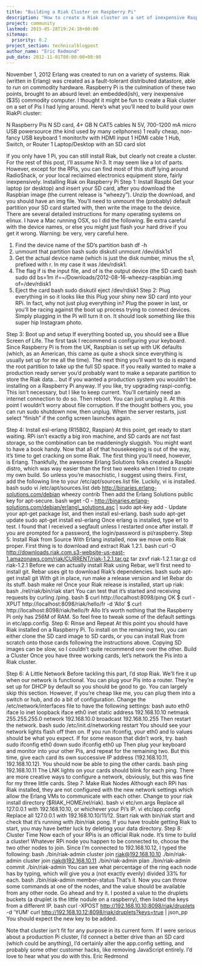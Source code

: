 ```yaml
---
title: "Building a Riak Cluster on Raspberry Pi"
description: "How to create a Riak cluster on a set of inexpensive Raspberry Pis."
project: community
lastmod: 2015-05-28T19:24:10+00:00
sitemap:
  priority: 0.2
project_section: technicalblogpost
author_name: "Eric Redmond"
pub_date: 2012-11-01T00:00:00+00:00
---
```

November 1, 2012
Erlang was created to run on a variety of systems. Riak (written in Erlang) was created as a fault-tolerant distributed datastore, able to run on commodity hardware. Raspberry Pi is the culmination of these two points, brought to an absurd level: an embedded(ish), very inexpensive ($35) commodity computer. I thought it might be fun to create a Riak cluster on a set of Pis I had lying around.
Here’s what you’ll need to build your own RiakPi cluster:

N Raspberry Pis
N SD card, 4+ GB
N CAT5 cables
N 5V, 700-1200 mA micro USB powersource (the kind used by many cellphones)
1 really cheap, non-fancy USB keyboard
1 monitor/tv with HDMI input
1 HDMI cable
1 Hub, Switch, or Router
1 Laptop/Desktop with an SD card slot


If you only have 1 Pi, you can still install Riak, but clearly not create a cluster. For the rest of this post, I’ll assume N=3.
It may seem like a lot of parts. However, except for the RPis, you can find most of this stuff lying around RadioShack, or your local reclaimed electronics equipment store, fairly inexpensively.
Installing Riak on Raspberry Pi
Step 1: Install Raspbi
Get your laptop (or desktop) and insert your SD card, after you download the Raspbian image (the current release is “wheezy”).
Unzip the download, and you should have an img file.
You’ll need to unmount the (probably) default partition your SD card started with, then write the image to the device. There are several detailed instructions for many operating systems on elinux.
I have a Mac running OSX, so I did the following. Be extra careful with the device names, or else you might just flash your hard drive if you get it wrong. Warning: be very, very careful here.
1. Find the device name of the SD’s partition
bash
df -h
2. unmount that partition
bash
sudo diskutil unmount /dev/disk1s1
3. Get the actual device name (which is just the disk number, minus the s1, prefixed with r. In my case it was /dev/rdisk1.
4. The flag if is the input file, and of is the output device (the SD card)
bash
sudo dd bs=1m if=~/Downloads/2012-08-16-wheezy-raspbian.img of=/dev/rdisk1
5. Eject the card
bash
sudo diskutil eject /dev/rdisk1
Step 2: Plug everything in so it looks like this
Plug your shiny new SD card into your RPi. In fact, why not just plug everything in? Plug the power in last, or you’ll be racing against the boot up process trying to connect devices.
Simply plugging in the Pi will turn it on.
It should look something like this super hip Instagram photo.

Step 3: Boot up and setup
If everything booted up, you should see a Blue Screen of Life.
The first task I recommend is configuring your keyboard. Since Raspberry Pi is from the UK, Raspbian is set up with UK defaults (which, as an American, this came as quite a shock since everything is usually set up for me all the time).
The next thing you’ll want to do is expand the root partition to take up the full SD space. If you really wanted to make a production ready server you’d probably want to make a separate partition to store the Riak data… but if you wanted a production system you wouldn’t be installing on a Raspberry Pi anyway.
If you like, try upgrading raspi-config. This isn’t necessary, but I like to keep current. You’ll certainly need an internet connection to do so.
Then reboot. You can just unplug it. At this point I wouldn’t worry about file corruption. If the thought bothers you, you can run sudo shutdown now, then unplug.
When the server restarts, just select “finish” if the config screen launches again.

Step 4: Install esl-erlang (R15B02, Raspian)
At this point, get ready to start waiting. RPi isn’t exactly a big iron machine, and SD cards are not fast storage, so the combination can be maddeningly sluggish. You might want to have a book handy.
Now that all of that housekeeping is out of the way, it’s time to get cracking on some Riak. The first thing you’ll need, however, is Erlang. Thankfully, the awesome Erlang Solutions folks created a Raspbi distro, which was way easier than the first two weeks when I tried to create my own build. So unless you’re masochistic, I suggest using theirs.
First, add the following line to your /etc/apt/sources.list file. Luckily, vi is installed.
bash
sudo vi /etc/apt/sources.list
deb http://binaries.erlang-solutions.com/debian wheezy contrib
Then add the Erlang Solutions public key for apt-secure.
bash
wget -O - http://binaries.erlang-solutions.com/debian/erlang\_solutions.asc | sudo apt-key add -
Update your apt-get package list, and then install esl-erlang.
bash
sudo apt-get update
sudo apt-get install esl-erlang
Once erlang is installed, type erl to test. I found that I received a segfault unless I restarted once after install.
If you are prompted for a password, the login/password is pi/raspberry.
Step 5: Install Riak from Source
With Erlang installed, now we move onto Riak proper. First thing is to download and extract Riak 1.2.1.
bash
curl -O http://downloads.riak.com.s3-website-us-east-1.amazonaws.com/riak/CURRENT/riak-1.2.1.tar.gz
tar zxvf riak-1.2.1.tar.gz
cd riak-1.2.1
Before we can actually install Riak using Rebar, we’ll first need to install git. Rebar uses git to download Riak’s dependencies.
bash
sudo apt-get install git
With git in place, run make a release version and let Rebar do its stuff.
bash
make rel
Once your Riak release is installed, start up riak:
bash
./rel/riak/bin/riak start
You can test that it’s started and receiving requests by curling /ping.
bash
$ curl http://localhost:8098/ping
OK
$ curl -XPUT http://localhost:8098/riak/hello/fr -d ‘Allo’
$ curl http://localhost:8098/riak/hello/fr
Allo
It’s worth nothing that the Raspberry Pi only has 256M of RAM. So feel free to tweak some of the default settings in etc/app.config.
Step 6: Rinse and Repeat
At this point you should have Riak installed on a Raspberry Pi. To install on the remaining two, you can either clone the SD card image to SD cards, or you can install Riak from scratch onto those cards following the instructions above. Copying SD images can be slow, so I couldn’t quite recommend one over the other.
Build a Cluster
Once you have three working cards, let’s network the Pis into a Riak cluster.

Step 6: A Little Network
Before tackling this part, I’d stop Riak. We’ll fire it up when our network is functional.
You can plug your Pis into a router. They’re set up for DHCP by default so you should be good to go. You can largely skip this section.
However, if you’re cheap like me, you can plug them into a switch or hub, and do a bit of configuration.
Change the /etc/network/interfaces file to have the following settings:
bash
auto eth0
iface lo inet loopback
iface eth0 inet static
address 192.168.10.10
netmask 255.255.255.0
network 192.168.10.0
broadcast 192.168.10.255
Then restart the network.
bash
sudo /etc/init.d/networking restart
You should see your network lights flash off then on.
If you run ifconfig, your eth0 and lo values should be what you expect.
If for some reason that didn’t work, try.
bash
sudo ifconfig eth0 down
sudo ifconfig eth0 up
Then plug your keyboard and monitor into your other Pis, and repeat for the remaining two. But this time, give each card its own successive IP address (192.168.10.11, 192.168.10.12).
You should now be able to ping the other cards.
bash
ping 192.168.10.11
The LNK lights on your cards should blink for each ping.
There are more creative ways to configure a network, obviously, but this was fine for my three little cards.
Step 7: Make Riak Nodes
Although each RPi has Riak installed, they are not configured with the new network settings which allow the Erlang VMs to communicate with each other.
Change to your riak install directory ($RIAK\_HOME/rel/riak).
bash
vi etc/vm.args
Replace all 127.0.0.1 with 192.168.10.10, or whichever your Pi’s IP.
vi etc/app.config
Replace all 127.0.0.1 with 192.168.10.10/11/12.
Start riak with bin/riak start and check that it’s running with /bin/riak pong. If you have trouble getting Riak to start, you may have better luck by deleting your data directory.
Step 8: Cluster Time
Now each of your RPis is an official Riak node. It’s time to build a cluster!
Whatever RPi node you happen to be connected to, choose the two other nodes to join. Since I’m connected to 192.168.10.12, I typed the following:
bash
./bin/riak-admin cluster join riak@192.168.10.10
./bin/riak-admin cluster join riak@192.168.10.11
./bin/riak-admin plan
./bin/riak-admin commit
./bin/riak-admin
You can see what percentage of the ring each node has by typing, which will give you a (not exactly evenly) divided 33% for each.
bash
./bin/riak-admin member-status
That’s it. Now you can throw some commands at one of the nodes, and the value should be available from any other node. Go ahead and try it.
I posted a value to the druplets buckets (a druplet is the little nodule on a raspberry), then listed the keys from a different IP.
bash
curl -XPOST http://192.168.10.10:8098/riak/druplets -d 'YUM'
curl http://192.168.10.12:8098/riak/druplets?keys=true | json\_pp
You should expect the new key to be added.

Note that cluster isn’t fit for any purpose in its current form. If I were serious about a production Pi cluster, I’d connect a better drive than an SD card (which could be anything), I’d certainly alter the app.config setting, and probably some other customer hacks, like removing JavaScript entirely.
I’d love to hear what you do with this.
Eric Redmond
